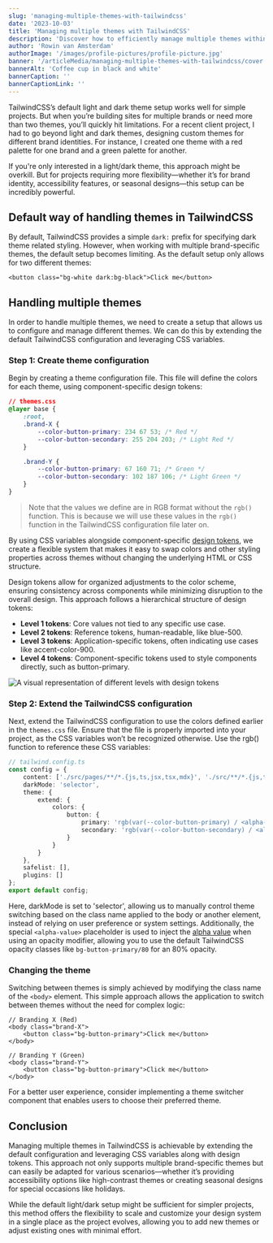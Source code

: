 ```yaml
---
slug: 'managing-multiple-themes-with-tailwindcss'
date: '2023-10-03'
title: 'Managing multiple themes with TailwindCSS'
description: 'Discover how to efficiently manage multiple themes within your TailwindCSS project'
author: 'Rowin van Amsterdam'
authorImage: '/images/profile-pictures/profile-picture.jpg'
banner: '/articleMedia/managing-multiple-themes-with-tailwindcss/cover.jpg'
bannerAlt: 'Coffee cup in black and white'
bannerCaption: ''
bannerCaptionLink: ''
---
```


TailwindCSS’s default light and dark theme setup works well for simple projects. But when you’re building sites for multiple brands or need more than two themes, you’ll quickly hit limitations. For a recent client project, I had to go beyond light and dark themes, designing custom themes for different brand identities. For instance, I created one theme with a red palette for one brand and a green palette for another.

If you're only interested in a light/dark theme, this approach might be overkill. But for projects requiring more flexibility—whether it’s for brand identity, accessibility features, or seasonal designs—this setup can be incredibly powerful.

## Default way of handling themes in TailwindCSS

By default, TailwindCSS provides a simple `dark:` prefix for specifying dark theme related styling. However, when working with multiple brand-specific themes, the default setup becomes limiting. As the default setup only allows for two different themes:

```tsx
<button class="bg-white dark:bg-black">Click me</button>
```

## Handling multiple themes

In order to handle multiple themes, we need to create a setup that allows us to configure and manage different themes. We can do this by extending the default TailwindCSS configuration and leveraging CSS variables.

### Step 1: Create theme configuration

Begin by creating a theme configuration file. This file will define the colors for each theme, using component-specific design tokens:

```css
// themes.css
@layer base {
    :root,
    .brand-X {
        --color-button-primary: 234 67 53; /* Red */
        --color-button-secondary: 255 204 203; /* Light Red */
    }

    .brand-Y {
        --color-button-primary: 67 160 71; /* Green */
        --color-button-secondary: 102 187 106; /* Light Green */
    }
}
```

> Note that the values we define are in RGB format without the `rgb()` function. This is because we will use these values in the `rgb()` function in the TailwindCSS configuration file later on.

By using CSS variables alongside component-specific [design tokens](https://spectrum.adobe.com/page/design-tokens/), we create a flexible system that makes it easy to swap colors and other styling properties across themes without changing the underlying HTML or CSS structure. 

Design tokens allow for organized adjustments to the color scheme, ensuring consistency across components while minimizing disruption to the overall design. This approach follows a hierarchical structure of design tokens:

-   **Level 1 tokens**: Core values not tied to any specific use case.
-   **Level 2 tokens**: Reference tokens, human-readable, like blue-500.
-   **Level 3 tokens**: Application-specific tokens, often indicating use cases like accent-color-900.
-   **Level 4 tokens**: Component-specific tokens used to style components directly, such as button-primary.

![A visual representation of different levels with design tokens](/articleMedia/managing-multiple-themes-with-tailwindcss/design-token-level.jpg 'Design token levels')

### Step 2: Extend the TailwindCSS configuration

Next, extend the TailwindCSS configuration to use the colors defined earlier in the `themes.css` file. Ensure that the file is properly imported into your project, as the CSS variables won’t be recognized otherwise. Use the rgb() function to reference these CSS variables:

```ts
// tailwind.config.ts
const config = {
    content: ['./src/pages/**/*.{js,ts,jsx,tsx,mdx}', './src/**/*.{js,ts,jsx,tsx,mdx}'],
    darkMode: 'selector',
    theme: {
        extend: {
            colors: {
                button: {
                    primary: 'rgb(var(--color-button-primary) / <alpha-value>)',
                    secondary: 'rgb(var(--color-button-secondary) / <alpha-value>)'
                }
            }
        }
    },
    safelist: [],
    plugins: []
};
export default config;
```

Here, darkMode is set to 'selector', allowing us to manually control theme switching based on the class name applied to the body or another element, instead of relying on user preference or system settings. Additionally, the special `<alpha-value>` placeholder is used to inject the [alpha value](https://tailwindcss.com/docs/customizing-colors#using-css-variables) when using an opacity modifier, allowing you to use the default TailwindCSS opacity classes like `bg-button-primary/80` for an 80% opacity.

### Changing the theme

Switching between themes is simply achieved by modifying the class name of the `<body>` element. This simple approach allows the application to switch between themes without the need for complex logic:

```tsx
// Branding X (Red)
<body class="brand-X">
    <button class="bg-button-primary">Click me</button>
</body>

// Branding Y (Green)
<body class="brand-Y">
    <button class="bg-button-primary">Click me</button>
</body>

```

For a better user experience, consider implementing a theme switcher component that enables users to choose their preferred theme.

## Conclusion

Managing multiple themes in TailwindCSS is achievable by extending the default configuration and leveraging CSS variables along with design tokens. This approach not only supports multiple brand-specific themes but can easily be adapted for various scenarios—whether it’s providing accessibility options like high-contrast themes or creating seasonal designs for special occasions like holidays.

While the default light/dark setup might be sufficient for simpler projects, this method offers the flexibility to scale and customize your design system in a single place as the project evolves, allowing you to add new themes or adjust existing ones with minimal effort.
